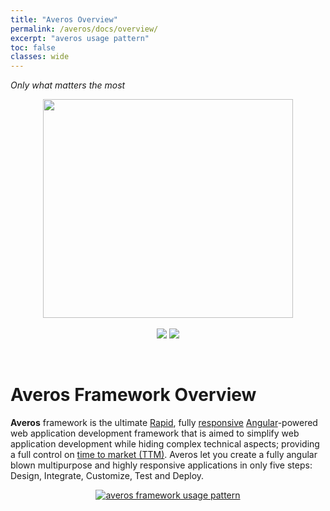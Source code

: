 ```yaml
---
title: "Averos Overview"
permalink: /averos/docs/overview/
excerpt: "averos usage pattern"
toc: false
classes: wide
---
```


 _Only what matters the most_

<p align="center">
<img width="400" height="350" src="{{ site.baseurl }}/assets/logo/averos.svg">
<br/> 
<br/>

  <img src="https://img.shields.io/badge/AverosIOStarter-v1.1.2-blue">
    <img src="https://img.shields.io/badge/poweredby-averos-red">
</p>

<br/>

# **Averos Framework Overview**

**Averos** framework is the ultimate [Rapid](https://en.wikipedia.org/wiki/Rapid_application_development), fully [responsive](https://en.wikipedia.org/wiki/Responsive_web_design) [Angular](https://angular.io/)-powered web application development framework that is aimed to simplify web application development while hiding complex technical aspects; providing a full control on [time to market (TTM)](https://en.wikipedia.org/wiki/Time_to_market). 
Averos let you create a fully angular blown multipurpose and highly responsive applications in only five steps: Design, Integrate, Customize, Test and Deploy.

<div align="center">
<figure align="center">
	<a href="{{ site.baseurl }}/assets/arch/averos-usage-pattern.png">
    <img src="{{ site.baseurl }}/assets/arch/averos-usage-pattern.png" alt="averos framework usage pattern">
  </a>
</figure>
</div>